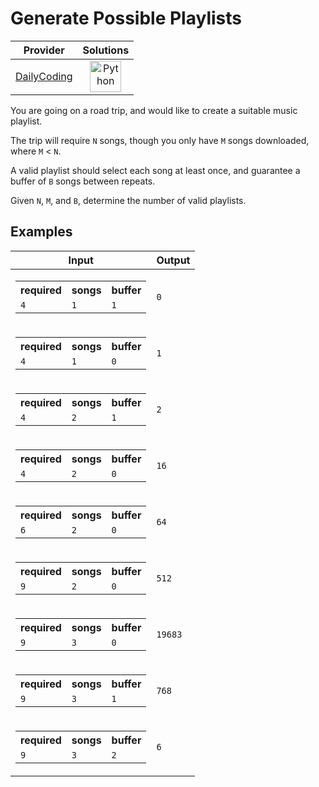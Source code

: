 # Generate Possible Playlists

<!-- INFO TABLE BEGIN -->

| Provider                                              | Solutions                                                                                                                                        |
| :---------------------------------------------------: | :----------------------------------------------------------------------------------------------------------------------------------------------: |
| [DailyCoding](../../../docs/providers/DailyCoding.md) | [<img src="https://res.cloudinary.com/rascaltwo/image/upload/v1631924087/python_xzdlti.svg" alt="Python" title="Python" width="50" />](solve.py) |

<!-- INFO TABLE END -->

You are going on a road trip, and would like to create a suitable music playlist.

The trip will require `N` songs, though you only have `M` songs downloaded, where `M` < `N`.

A valid playlist should select each song at least once, and guarantee a buffer of `B` songs between repeats.

Given `N`, `M`, and `B`, determine the number of valid playlists.

## Examples

| Input                                                                                                               | Output  |
| ------------------------------------------------------------------------------------------------------------------- | ------- |
| <table><tr><th>required</th><th>songs</th><th>buffer</th></tr><tr><td>`4`</td><td>`1`</td><td>`1`</td></tr></table> | `0`     |
| <table><tr><th>required</th><th>songs</th><th>buffer</th></tr><tr><td>`4`</td><td>`1`</td><td>`0`</td></tr></table> | `1`     |
| <table><tr><th>required</th><th>songs</th><th>buffer</th></tr><tr><td>`4`</td><td>`2`</td><td>`1`</td></tr></table> | `2`     |
| <table><tr><th>required</th><th>songs</th><th>buffer</th></tr><tr><td>`4`</td><td>`2`</td><td>`0`</td></tr></table> | `16`    |
| <table><tr><th>required</th><th>songs</th><th>buffer</th></tr><tr><td>`6`</td><td>`2`</td><td>`0`</td></tr></table> | `64`    |
| <table><tr><th>required</th><th>songs</th><th>buffer</th></tr><tr><td>`9`</td><td>`2`</td><td>`0`</td></tr></table> | `512`   |
| <table><tr><th>required</th><th>songs</th><th>buffer</th></tr><tr><td>`9`</td><td>`3`</td><td>`0`</td></tr></table> | `19683` |
| <table><tr><th>required</th><th>songs</th><th>buffer</th></tr><tr><td>`9`</td><td>`3`</td><td>`1`</td></tr></table> | `768`   |
| <table><tr><th>required</th><th>songs</th><th>buffer</th></tr><tr><td>`9`</td><td>`3`</td><td>`2`</td></tr></table> | `6`     |
